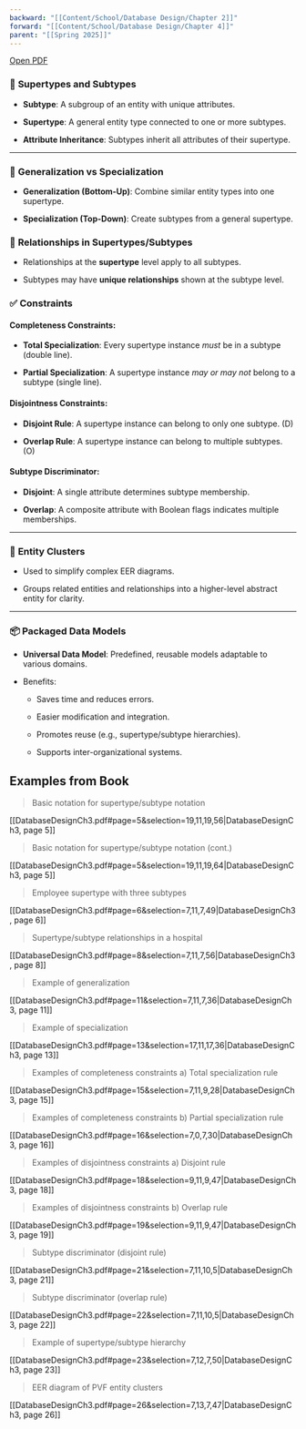 ```yaml
---
backward: "[[Content/School/Database Design/Chapter 2]]"
forward: "[[Content/School/Database Design/Chapter 4]]"
parent: "[[Spring 2025]]"
---
```

[Open PDF](DatabaseDesignCh3.pdf)

### 🧩 **Supertypes and Subtypes**

- **Subtype**: A subgroup of an entity with unique attributes.
    
- **Supertype**: A general entity type connected to one or more subtypes.
    
- **Attribute Inheritance**: Subtypes inherit all attributes of their supertype.
    

---

### 🔄 **Generalization vs Specialization**

- **Generalization (Bottom-Up)**: Combine similar entity types into one supertype.
    
- **Specialization (Top-Down)**: Create subtypes from a general supertype.

### 🔗 **Relationships in Supertypes/Subtypes**

- Relationships at the **supertype** level apply to all subtypes.
    
- Subtypes may have **unique relationships** shown at the subtype level.

### ✅ **Constraints**

#### Completeness Constraints:

- **Total Specialization**: Every supertype instance _must_ be in a subtype (double line).
    
- **Partial Specialization**: A supertype instance _may or may not_ belong to a subtype (single line).
    

#### Disjointness Constraints:

- **Disjoint Rule**: A supertype instance can belong to only one subtype. (D)
    
- **Overlap Rule**: A supertype instance can belong to multiple subtypes. (O)
    

#### Subtype Discriminator:

- **Disjoint**: A single attribute determines subtype membership.
    
- **Overlap**: A composite attribute with Boolean flags indicates multiple memberships.
    

---

### 🧱 **Entity Clusters**

- Used to simplify complex EER diagrams.
    
- Groups related entities and relationships into a higher-level abstract entity for clarity.
    

---

### 📦 **Packaged Data Models**

- **Universal Data Model**: Predefined, reusable models adaptable to various domains.
    
- Benefits:
    
    - Saves time and reduces errors.
        
    - Easier modification and integration.
        
    - Promotes reuse (e.g., supertype/subtype hierarchies).
        
    - Supports inter-organizational systems.

## Examples from Book

> Basic notation for supertype/subtype notation

[[DatabaseDesignCh3.pdf#page=5&selection=19,11,19,56|DatabaseDesignCh3, page 5]]

> Basic notation for supertype/subtype notation (cont.)

[[DatabaseDesignCh3.pdf#page=5&selection=19,11,19,64|DatabaseDesignCh3, page 5]]

> Employee supertype with three subtypes

[[DatabaseDesignCh3.pdf#page=6&selection=7,11,7,49|DatabaseDesignCh3, page 6]]

> Supertype/subtype relationships in a hospital

[[DatabaseDesignCh3.pdf#page=8&selection=7,11,7,56|DatabaseDesignCh3, page 8]]

> Example of generalization

[[DatabaseDesignCh3.pdf#page=11&selection=7,11,7,36|DatabaseDesignCh3, page 11]]

> Example of specialization

[[DatabaseDesignCh3.pdf#page=13&selection=17,11,17,36|DatabaseDesignCh3, page 13]]

> Examples of completeness constraints a) Total specialization rule

[[DatabaseDesignCh3.pdf#page=15&selection=7,11,9,28|DatabaseDesignCh3, page 15]]

> Examples of completeness constraints b) Partial specialization rule

[[DatabaseDesignCh3.pdf#page=16&selection=7,0,7,30|DatabaseDesignCh3, page 16]]

> Examples of disjointness constraints a) Disjoint rule

[[DatabaseDesignCh3.pdf#page=18&selection=9,11,9,47|DatabaseDesignCh3, page 18]]

> Examples of disjointness constraints b) Overlap rule

[[DatabaseDesignCh3.pdf#page=19&selection=9,11,9,47|DatabaseDesignCh3, page 19]]

> Subtype discriminator (disjoint rule)

[[DatabaseDesignCh3.pdf#page=21&selection=7,11,10,5|DatabaseDesignCh3, page 21]]

> Subtype discriminator (overlap rule)

[[DatabaseDesignCh3.pdf#page=22&selection=7,11,10,5|DatabaseDesignCh3, page 22]]

> Example of supertype/subtype hierarchy

[[DatabaseDesignCh3.pdf#page=23&selection=7,12,7,50|DatabaseDesignCh3, page 23]]

> EER diagram of PVF entity clusters

[[DatabaseDesignCh3.pdf#page=26&selection=7,13,7,47|DatabaseDesignCh3, page 26]]


